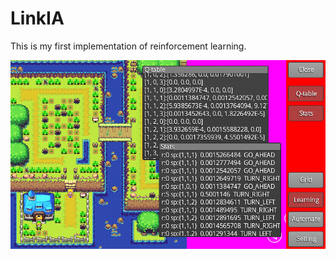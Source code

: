 # LinkIA
This is my first implementation of reinforcement learning.

![image](/images/screenshot_1.png)
